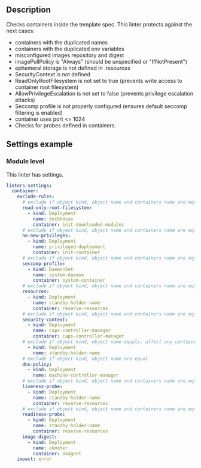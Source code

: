 ## Description

Checks containers inside the template spec. This linter protects against the next cases:

- containers with the duplicated names
- containers with the duplicated env variables
- misconfigured images repository and digest
- imagePullPolicy is "Always" (should be unspecified or "IfNotPresent")
- ephemeral storage is not defined in .resources
- SecurityContext is not defined
- ReadOnlyRootFilesystem is not set to true (prevents write access to container root filesystem)
- AllowPrivilegeEscalation is not set to false (prevents privilege escalation attacks)
- Seccomp profile is not properly configured (ensures default seccomp filtering is enabled)
- container uses port <= 1024
- Checks for probes defined in containers.

## Settings example

### Module level

This linter has settings.

```yaml
linters-settings:
  container:
    exclude-rules:
      # exclude if object kind, object name and containers name are equal
      read-only-root-filesystem:
        - kind: Deployment
          name: deckhouse
          container: init-downloaded-modules
      # exclude if object kind, object name and containers name are equal
      no-new-privileges:
        - kind: Deployment
          name: privileged-deployment
          container: init-container
      # exclude if object kind, object name and containers name are equal
      seccomp-profile:
        - kind: DaemonSet
          name: system-daemon
          container: system-container
      # exclude if object kind, object name and containers name are equal
      resources:
        - kind: Deployment
          name: standby-holder-name
          container: reserve-resources
      # exclude if object kind, object name and containers name are equal
      security-context:
        - kind: Deployment
          name: caps-controller-manager
          container: caps-controller-manager
      # exclude if object kind, object name equals. affect any containers within
        - kind: Deployment
          name: standby-holder-name
      # exclude if object kind, object name are equal
      dns-policy:
        - kind: Deployment
          name: machine-controller-manager
      # exclude if object kind, object name and containers name are equal
      liveness-probe:
        - kind: Deployment
          name: standby-holder-name
          container: reserve-resources
      # exclude if object kind, object name and containers name are equal
      readiness-probe:
        - kind: Deployment
          name: standby-holder-name
          container: reserve-resources
      image-digest:
        - kind: Deployment
          name: okmeter
          container: okagent
    impact: error
```
